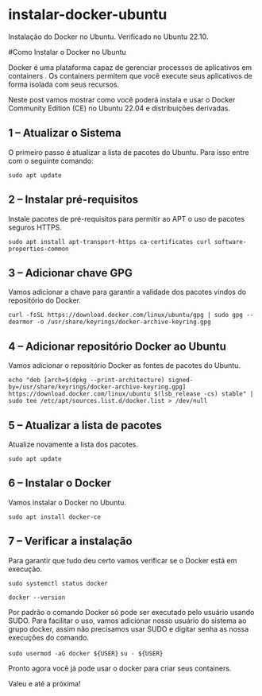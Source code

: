 # instalar-docker-ubuntu
Instalação do Docker no Ubuntu. Verificado no Ubuntu 22.10.

#Como Instalar o Docker no Ubuntu

Docker é uma plataforma capaz de gerenciar processos de aplicativos em containers . Os containers permitem que você execute seus aplicativos de forma isolada com seus recursos.

Neste post vamos mostrar como você poderá instala e usar o Docker Community Edition (CE) no Ubuntu 22.04 e distribuições derivadas.


## 1 – Atualizar o Sistema
O primeiro passo é atualizar a lista de pacotes do Ubuntu. Para isso entre com o seguinte comando:

```sudo apt update```

## 2 – Instalar pré-requisitos
Instale pacotes de pré-requisitos para permitir ao APT o uso de pacotes seguros HTTPS.

```sudo apt install apt-transport-https ca-certificates curl software-properties-common```

## 3 – Adicionar chave GPG
Vamos adicionar a chave para garantir a validade dos pacotes vindos do repositório do Docker.

```curl -fsSL https://download.docker.com/linux/ubuntu/gpg | sudo gpg --dearmor -o /usr/share/keyrings/docker-archive-keyring.gpg```

## 4 – Adicionar repositório Docker ao Ubuntu
Vamos adicionar o repositório Docker as fontes de pacotes do Ubuntu.

```echo "deb [arch=$(dpkg --print-architecture) signed-by=/usr/share/keyrings/docker-archive-keyring.gpg] https://download.docker.com/linux/ubuntu $(lsb_release -cs) stable" | sudo tee /etc/apt/sources.list.d/docker.list > /dev/null```

## 5 – Atualizar a lista de pacotes
Atualize novamente a lista dos pacotes.

```sudo apt update```

## 6 – Instalar o Docker
Vamos instalar o Docker no Ubuntu.

```sudo apt install docker-ce```

## 7 – Verificar a instalação
Para garantir que tudo deu certo vamos verificar se o Docker está em execução.

```sudo systemctl status docker```

```docker --version```

Por padrão o comando Docker só pode ser executado pelo usuário usando SUDO. Para facilitar o uso, vamos adicionar nosso usuário do sistema ao grupo docker, assim não precisamos usar SUDO e digitar senha as nossa execuções do comando.

```sudo usermod -aG docker ${USER}```
```su - ${USER}```

Pronto agora você já pode usar o docker para criar seus containers.

Valeu e até a próxima!
